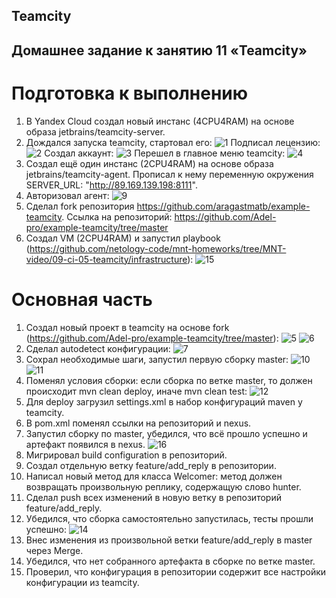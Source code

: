## Teamcity

## Домашнее задание к занятию 11 «Teamcity»

# Подготовка к выполнению
  1. В Yandex Cloud создал новый инстанс (4CPU4RAM) на основе образа jetbrains/teamcity-server.
  2. Дождался запуска teamcity, стартовал его:
     ![1](https://github.com/user-attachments/assets/12e830a9-2b82-43e0-b8aa-3b8a88d0f73b)
     Подписал лецензию:
     ![2](https://github.com/user-attachments/assets/43d7a9d5-e96e-40d8-8111-24a2d40704e7)
     Создал аккаунт:
     ![3](https://github.com/user-attachments/assets/85cf6a93-f092-41fe-9965-479e59ffe92a)
     Перешел в главное меню teamcity:
     ![4](https://github.com/user-attachments/assets/502dd186-59a6-4a1f-a01f-b28d1c097a9a)
  3. Создал ещё один инстанс (2CPU4RAM) на основе образа jetbrains/teamcity-agent. Прописал к нему переменную окружения SERVER_URL: "http://89.169.139.198:8111".
  4. Авторизовал агент:
     ![9](https://github.com/user-attachments/assets/8f9d0f56-7c7b-4ebe-a49f-aa79a1b0babf)
  5. Сделал fork репозитория https://github.com/aragastmatb/example-teamcity.
     Ссылка на репозиторий: https://github.com/Adel-pro/example-teamcity/tree/master
  6. Создал VM (2CPU4RAM) и запустил playbook (https://github.com/netology-code/mnt-homeworks/tree/MNT-video/09-ci-05-teamcity/infrastructure):
     ![15](https://github.com/user-attachments/assets/5e1b9283-193b-4d9a-b7f4-d5e5b4b8cfed)

# Основная часть
  1. Создал новый проект в teamcity на основе fork (https://github.com/Adel-pro/example-teamcity/tree/master):
     ![5](https://github.com/user-attachments/assets/5634b93a-4759-43ce-a606-84185e61cf45)
     ![6](https://github.com/user-attachments/assets/fe1ec063-123a-487c-9a24-4bb4e4d1a79d)
  2. Сделал autodetect конфигурации:
     ![7](https://github.com/user-attachments/assets/30f4d097-a1a0-4ddb-b0ed-a9fbb8fd5973)
  3. Сохрал необходимые шаги, запустил первую сборку master:
     ![10](https://github.com/user-attachments/assets/8697c1e3-b0d3-43dc-853c-c5173eef6e6b)
     ![11](https://github.com/user-attachments/assets/a238744c-1b0a-4fbe-94f3-fa30c1da6ae9)
  4. Поменял условия сборки: если сборка по ветке master, то должен происходит mvn clean deploy, иначе mvn clean test:
     ![12](https://github.com/user-attachments/assets/c07700a9-2534-4728-9bfb-add7f9de6bd3)
  5. Для deploy загрузил settings.xml в набор конфигураций maven у teamcity.
  6. В pom.xml поменял ссылки на репозиторий и nexus.
  7. Запустил сборку по master, убедился, что всё прошло успешно и артефакт появился в nexus.
     ![16](https://github.com/user-attachments/assets/c1be1df1-420d-4caa-8ef7-4f5ee3f865de)
  8. Мигрировал build configuration в репозиторий.
  9. Создал отдельную ветку feature/add_reply в репозитории.
  10. Написал новый метод для класса Welcomer: метод должен возвращать произвольную реплику, содержащую слово hunter.
  11. Сделал push всех изменений в новую ветку в репозиторий feature/add_reply.
  12. Убедился, что сборка самостоятельно запустилась, тесты прошли успешно:
      ![14](https://github.com/user-attachments/assets/e5608bac-dcb2-4a66-98d5-50f7b9a4d8cc)
  13. Внес изменения из произвольной ветки feature/add_reply в master через Merge.
  14. Убедился, что нет собранного артефакта в сборке по ветке master.
  15. Проверил, что конфигурация в репозитории содержит все настройки конфигурации из teamcity.
